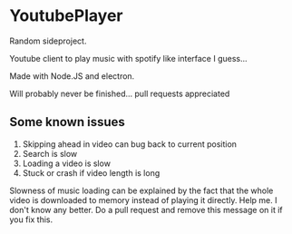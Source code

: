 # YoutubePlayer

Random sideproject.

Youtube client to play music with spotify like interface I guess...

Made with Node.JS and electron.

Will probably never be finished... pull requests appreciated

## Some known issues

1. Skipping ahead in video can bug back to current position
2. Search is slow
3. Loading a video is slow
4. Stuck or crash if video length is long

Slowness of music loading can be explained by the fact that the whole video is downloaded to memory instead of playing it directly. Help me. I don't know any better. Do a pull request and remove this message on it if you fix this.